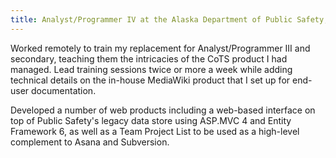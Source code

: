```yaml
---
title: Analyst/Programmer IV at the Alaska Department of Public Safety, 2013 - 2014
---
```


Worked remotely to train my replacement for Analyst/Programmer III and secondary, teaching them the intricacies of the CoTS product I had managed. Lead training sessions twice or more a week while adding technical details on the in-house MediaWiki product that I set up for end-user documentation.

Developed a number of web products including a web-based interface on top of Public Safety's legacy data store using ASP.MVC 4 and Entity Framework 6, as well as a Team Project List to be used as a high-level complement to Asana and Subversion.
